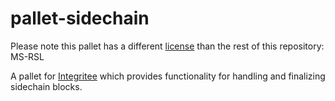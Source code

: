 # pallet-sidechain

Please note this pallet has a different [license](./LICENSE) than the rest of this repository: MS-RSL

A pallet for [Integritee](https://integritee.network) which provides functionality for handling and finalizing sidechain blocks.
